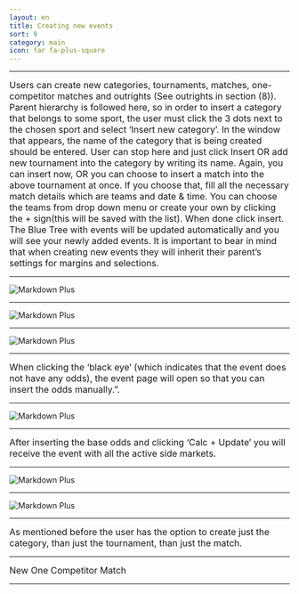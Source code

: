 ```yaml
---
layout: en
title: Creating new events
sort: 9
category: main
icon: far fa-plus-square
---
```

<p class="message">
   
</p>

---

 <font size="3">Users can create new categories, tournaments, matches, one-competitor matches and outrights (See outrights in section (8)). Parent hierarchy is followed here, so in order to insert a category that belongs to some sport, the user must click the 3 dots next to the chosen sport and select ‘Insert new category’. In the window that appears, the name of the category that is being created should be entered. User can stop here and just click Insert OR add new tournament into the category by writing its name. Again, you can insert now, OR you can choose to insert a match into the above tournament at once. If you choose that, fill all the necessary match details which are teams and date & time. You can choose the teams from drop down menu or create your own by clicking the + sign(this will be saved with the list). When done click insert. The Blue Tree with events will be updated automatically and you will see your newly added events. It is important to bear in mind that when creating new events they will inherit their parent’s settings for margins and selections.</font> 

---

![Markdown Plus]({{site.baseurl}}/public/images/it/creazione-nuovi-mercati/insert-new-category.png)

---

![Markdown Plus]({{site.baseurl}}/public/images/it/creazione-nuovi-mercati/insert-new-category-2.png)

---

![Markdown Plus]({{site.baseurl}}/public/images/it/creazione-nuovi-mercati/occhio-nero.png)

---


 <font size="3">When clicking the ‘black eye’ (which indicates that the event does not have any odds), the event page will open so that you can insert the odds manually.”.</font>
 
 ---

 ![Markdown Plus]({{site.baseurl}}/public/images/it/creazione-nuovi-mercati/odds-view.png)
 
 ---

  <font size="3">After inserting the base odds and clicking ‘Calc + Update’ you will receive the event with all the active side markets.</font> 

  ---

  ![Markdown Plus]({{site.baseurl}}/public/images/it/creazione-nuovi-mercati/insert-new-tournment.png)

  ---

  ![Markdown Plus]({{site.baseurl}}/public/images/it/creazione-nuovi-mercati/insert-new-match.png)

  ---

  <font size="3">As mentioned before the user has the option to create just the category, than just the tournament, than just the match.</font>

---

 <font size="3">New One Competitor Match</font>

---

 




